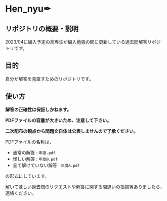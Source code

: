 # Hen_nyu✒
## リポジトリの概要・説明
2023/04に編入予定の高専生が編入勉強の間に更新している過去問解答リポジトリです。

## 目的
自分が解答を見直すためのリポジトリです。

## 使い方
**解答の正確性は保証しかねます。**

**PDFファイルの容量が大きいため、注意して下さい。**

**二次配布の観点から問題文自体は公表しませんので了承ください。**

PDFファイルの名称は、
- 通常の解答 : `年度.pdf`
- 怪しい解答 : `年度@.pdf`
- 全て解けていない解答 : `年度&.pdf`

の形式にしています。

解いてほしい過去問のリクエストや解答に関する間違いの指摘等ありましたら、連絡ください。
